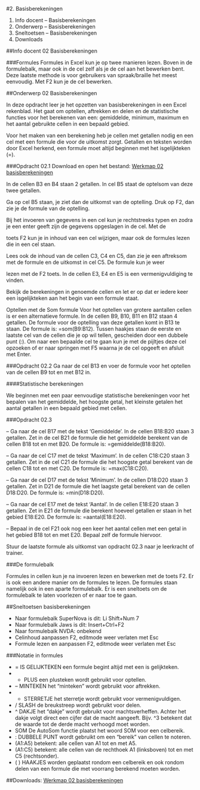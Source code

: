 #2. Basisberekeningen


1. Info docent – Basisberekeningen
2. Onderwerp – Basisberekeningen
3. Sneltoetsen – Basisberekeningen
4. Downloads

##Info docent 02 Basisberekeningen

###Formules
Formules in Excel kun je op twee manieren lezen. Boven in de formulebalk, maar ook in de cel zelf als je de cel aan het bewerken bent. Deze laatste methode is voor gebruikers van spraak/braille het meest eenvoudig. Met F2 kun je de cel bewerken.

##Onderwerp 02 Basisberekeningen

In deze opdracht leer je het opzetten van basisberekeningen in een Excel rekenblad. Het gaat om optellen, aftrekken en delen en de statistische functies voor het berekenen van een: gemiddelde, minimum, maximum en het aantal gebruikte cellen in een bepaald gebied.

Voor het maken van een berekening heb je cellen met getallen nodig en een cel met een formule die voor de uitkomst zorgt. Getallen en teksten worden door Excel herkend, een formule moet altijd beginnen met het isgelijkteken (=).

###Opdracht 02.1
Download en open het bestand:
[Werkmap 02 basisberekeningen](https://www.eduvip.nl/cms/files/Werkmap-02-basisberekeningen.xlsx)

In de cellen B3 en B4 staan 2 getallen. In cel B5 staat de optelsom van deze twee getallen.

Ga op cel B5 staan, je ziet dan de uitkomst van de optelling. Druk op F2, dan zie je de formule van de optelling.

Bij het invoeren van gegevens in een cel kun je rechtstreeks typen en zodra je een enter geeft zijn de gegevens opgeslagen in de cel. Met de

toets F2 kun je in inhoud van een cel wijzigen, maar ook de formules lezen die in een cel staan.

Lees ook de inhoud van de cellen C3, C4 en C5, dan zie je een aftreksom met de formule en de uitkomst in cel C5. De formule kun je weer

lezen met de F2 toets. In de cellen E3, E4 en E5 is een vermenigvuldiging te vinden.

Bekijk de berekeningen in genoemde cellen en let er op dat er iedere keer een isgelijkteken aan het begin van een formule staat.

Optellen met de Som formule
Voor het optellen van grotere aantallen cellen is er een alternatieve formule. In de cellen B9, B10, B11 en B12 staan 4 getallen. De formule voor de optelling van deze getallen komt in B13 te staan. De formule is: =som(B9:B12). Tussen haakjes staan de eerste en laatste cel van de cellen die je op wil tellen, gescheiden door een dubbele punt (:). Om naar een bepaalde cel te gaan kun je met de pijltjes deze cel opzoeken of er naar springen met F5 waarna je de cel opgeeft en afsluit met Enter.

###Opdracht 02.2
Ga naar de cel B13 en voer de formule voor het optellen van de cellen B9 tot en met B12 in.

####Statistische berekeningen

We beginnen met een paar eenvoudige statistische berekeningen voor het bepalen van het gemiddelde, het hoogste getal, het kleinste getalen het aantal getallen in een bepaald gebied met cellen.

###Opdracht 02.3

– Ga naar de cel B17 met de tekst ‘Gemiddelde’. In de cellen B18:B20 staan 3 getallen. Zet in de cel B21 de formule die het gemiddelde berekent van de cellen B18 tot en met B20. De formule is: =gemiddelde(B18:B20).

– Ga naar de cel C17 met de tekst ‘Maximum’. In de cellen C18:C20 staan 3 getallen. Zet in de cel C21 de formule die het hoogste getal
berekent van de cellen C18 tot en met C20. De formule is: =max(C18:C20).

– Ga naar de cel D17 met de tekst ‘Minimum’. In de cellen D18:D20 staan 3 getallen. Zet in D21 de formule die het laagste getal berekent van de cellen D18:D20. De formule is: =min(D18:D20).

– Ga naar de cel E17 met de tekst ‘Aantal’. In de cellen E18:E20 staan 3 getallen. Zet in E21 de formule die berekent hoeveel getallen er staan in het gebied E18:E20. De formule is: =aantal(E18:E20).

– Bepaal in de cel F21 ook nog een keer het aantal cellen met een getal in het gebied B18 tot en met E20. Bepaal zelf de formule hiervoor.

Stuur de laatste formule als uitkomst van opdracht 02.3 naar je leerkracht of trainer.

###De formulebalk

Formules in cellen kun je na invoeren lezen en bewerken met de toets F2. Er is ook een andere manier om de formules te lezen. De formules staan namelijk ook in een aparte formulebalk. Er is een sneltoets om de formulebalk te laten voorlezen of er naar toe te gaan.

##Sneltoetsen basisberekeningen

* Naar formulebalk SuperNova is dit: Li Shift+Num 7
* Naar formulebalk Jaws is dit: Insert+Ctrl+F2
* Naar formulebalk NVDA: onbekend
* Celinhoud aanpassen F2, editmode weer verlaten met Esc
* Formule lezen en aanpassen F2, editmode weer verlaten met Esc

###Notatie in formules

* = IS GELIJKTEKEN een formule begint altijd met een is gelijkteken.
* + PLUS een plusteken wordt gebruikt voor optellen.
* – MINTEKEN het “minteken” wordt gebruikt voor aftrekken.
* * STERRETJE het sterretje wordt gebruikt voor vermenigvuldigen.
* / SLASH de breukstreep wordt gebruikt voor delen.
* ^ DAKJE het “dakje” wordt gebruikt voor machtsverheffen. Achter het dakje volgt direct een cijfer dat de macht aangeeft. Bijv. ^3 betekent dat de waarde tot de derde macht verhoogd moet worden.
* SOM De AutoSom functie plaatst het woord SOM voor een celbereik.
* : DUBBELE PUNT wordt gebruikt om een “bereik” van cellen te noteren.
* (A1:A5) betekent: alle cellen van A1 tot en met A5.
* (A1:C5) betekent: alle cellen van de rechthoek A1 (linksboven) tot en met C5 (rechtsonder).
* ( ) HAAKJES worden geplaatst rondom een celbereik en ook rondom delen van een formule die met voorrang berekend moeten worden.

##Downloads:
[Werkmap 02 basisberekeningen](https://www.eduvip.nl/cms/files/Werkmap-02-basisberekeningen.xlsx)


